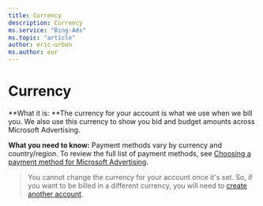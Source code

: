 ```yaml
---
title: Currency
description: Currency
ms.service: "Bing-Ads"
ms.topic: "article"
author: eric-urban
ms.author: eur
---
```


# Currency

**What it is: **The currency for your account is what we use when we bill you. We also use this currency to show you bid and budget amounts across Microsoft Advertising.

**What you need to know:** Payment methods vary by currency and country/region. To review the full list of payment methods, see [Choosing a payment method for Microsoft Advertising](../hlp_BA_CONC_PaymentMethodsV2.md).

> You cannot change the currency for your account once it's set. So, if you want to be billed in a different currency, you will need to [create another account](../hlp_BA_PROC_CreateAcctSelfServe.md).


